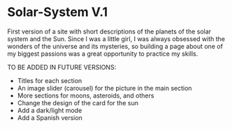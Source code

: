 # Solar-System V.1
First version of a site with short descriptions of the planets of the solar system and the Sun.
Since I was a little girl, I was always obsessed with the wonders of the universe and its mysteries, so building a page about one of my biggest passions was a great opportunity to practice my skills.


TO BE ADDED IN FUTURE VERSIONS:
- Titles for each section
- An image slider (carousel) for the picture in the main section
- More sections for moons, asteroids, and others
- Change the design of the card for the sun
- Add a dark/light mode
- Add a Spanish version
